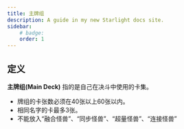 ```yaml
---
title: 主牌组 
description: A guide in my new Starlight docs site.
sidebar:
    # badge: 
    order: 1
---
```


## 定义

**主牌组(Main Deck)** 指的是自己在决斗中使用的卡集。

- 牌组的卡张数必须在40张以上60张以内。
- 相同名字的卡最多3张。
- 不能放入“融合怪兽”、“同步怪兽”、“超量怪兽”、“连接怪兽”
